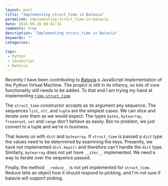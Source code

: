 ```yaml
---
layout: post
title: "Implementing struct_time in Batavia"
permalink: implementing-struct_time-in-batavia
date: 2016-09-28 08:42:32
comments: true
description: "Implementing struct_time in Batavia"
keywords: ""
categories:

tags:
 - Python
 - JavaScript
 - Batavia
---
```


Recently I have been contributing to [Batavia](https://github.com/pybee/batavia) a JavaScript implementation of the Python Virtual Machine. The project is still in its infancy, so lots of core functionality still needs to be added. To that end I am trying my hand at implementing [`time.struct_time`](https://github.com/jstoebel/batavia/blob/struct_time/batavia/modules/time.js#L27)

The `struct_time` constructor accepts as its argument any sequence. The sequences `list`, `str`, and `tuple` are the simplest cases. We can slice and iterate over them as we would expect. The types `bytes`, `bytearray`, `frozenset`, `set` and `range` don't behave as easily. But no problem, we just convert to a tuple and we're in business.

That leaves us with `dict` and `bytearray`. If `struct_time` is passed a `dict` type the values need to be determined by examining the keys. Presently, we have not implemented `dict.keys()` and therefore can't handle the `dict` type. Similarly, `bytearray` does not yet have `__iter__` implemented. We need a way to iterate over the sequence passed.

Finally, the method `__reduce__` is not yet implemented for `struct_time`. Reduce tells an object how it should respond to pickling, and I'm not sure if batavia will support picking.

